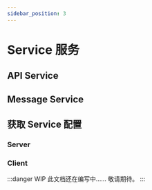 ```yaml
---
sidebar_position: 3
---
```


# Service 服务

## API Service

## Message Service

## 获取 Service 配置
### Server
### Client

:::danger WIP
此文档还在编写中…… 敬请期待。
:::